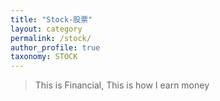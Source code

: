 ```yaml
---
title: "Stock-股票"
layout: category
permalink: /stock/
author_profile: true
taxonomy: STOCK
---
```


>This is Financial, 
>This is how I earn money
<!--stackedit_data:
eyJoaXN0b3J5IjpbLTE0MDY3MDk0ODVdfQ==
-->